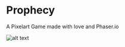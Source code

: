 # Prophecy

A Pixelart Game made with love and Phaser.io

![alt text](http://www.michaeldorn.at/workshop/preview.gif)
